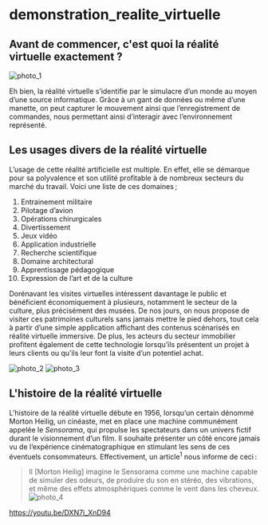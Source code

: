 # demonstration_realite_virtuelle
## Avant de commencer, c'est quoi la réalité virtuelle exactement ?
![photo_1](https://user-images.githubusercontent.com/93718179/144536909-e8ed5ce9-fcbc-4ad6-8ed7-3dca252d2d38.PNG)

Eh bien, la réalité virtuelle s’identifie par le simulacre d’un monde au moyen d’une source informatique. Grâce à un gant de données ou même d’une manette, on peut capturer le mouvement ainsi que l’enregistrement de commandes, nous permettant ainsi d’interagir avec l’environnement représenté.  

## Les usages divers de la réalité virtuelle 
L’usage de cette réalité artificielle est multiple. En effet, elle se démarque pour sa polyvalence et son utilité profitable à de nombreux secteurs du marché du travail. Voici une liste de ces domaines ; 
1. Entrainement militaire 
2. Pilotage d’avion 
3. Opérations chirurgicales 
4. Divertissement  
5. Jeux vidéo 
6. Application industrielle 
7. Recherche scientifique  
8. Domaine architectural 
9. Apprentissage pédagogique 
10. Expression de l’art et de la culture  

Dorénavant les visites virtuelles intéressent davantage le public et bénéficient économiquement à plusieurs, notamment le secteur de la culture, plus précisément des musées. De nos jours, on nous propose de visiter ces patrimoines culturels sans jamais mettre le pied dehors, tout cela à partir d’une simple application affichant des contenus scénarisés en réalité virtuelle immersive. De plus, les acteurs du secteur immobilier profitent également de cette technologie lorsqu’ils présentent un projet à leurs clients ou qu’ils leur font la visite d’un potentiel achat.  

![photo_2](https://user-images.githubusercontent.com/93718179/144538060-29fea85e-f910-4d4b-ae03-7c8e156389d3.PNG)
![photo_3](https://user-images.githubusercontent.com/93718179/144538072-339784fb-6944-49a6-9a3e-3037c9f1d5d7.PNG)

## L'histoire de la réalité virtuelle
L’histoire de la réalité virtuelle débute en 1956, lorsqu’un certain dénommé Morton Heilig, un cinéaste, met en place une machine communément appelée le *Sensorama*, qui propulse les spectateurs dans un univers fictif durant le visionnement d’un film. Il souhaite présenter un côté encore jamais vu de l’expérience cinématographique en stimulant les sens de ces éventuels consommateurs. Effectivement, un article<sup>1</sup> nous informe de ceci :
> Il [Morton Heilig] imagine le Sensorama comme une machine capable de simuler des odeurs, de produire du son en stéréo, des vibrations, et même des effets atmosphériques comme le vent dans les cheveux.
![photo_4](https://user-images.githubusercontent.com/93718179/144541034-fe2399d3-0eb7-43d4-a2e9-4614a1611ed7.PNG)

https://youtu.be/DXN7i_XnD94
